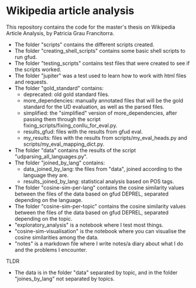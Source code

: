# Wikipedia article analysis

This repository contains the code for the master's thesis on Wikipedia Article Analysis, by Patricia Grau Francitorra.

- The folder "scripts" contains the different scripts created. 
- The folder "creating_shell_scripts" contains some basic shell scripts to run gfud.
- The folder "testing_scripts" contains test files that were created to see if the scripts worked. 
- The folder "jupiter" was a test used to learn how to work with html files and requests. 
- The folder "gold_standard" contains:
  - deprecated: old gold standard files.
  - more_dependencies: manually annotated files that will be the gold standard for the UD evaluation, as well as the parsed files. 
  - simplified: the "simplified" version of more_dependencies, after passing them through the script fixing_scripts/fixing_conllu_for_eval.py.
  - results_gfud: files with the results from gfud eval.
  - my_results: files with the results from scripts/my_eval_heads.py and scripts/my_eval_mapping_dict.py.
- The folder "data" contains the results of the script "udparsing_all_languages.py".
- The folder "joined_by_lang" contains:
  - data_joined_by_lang: the files from "data", joined according to the language they are.
  - results_joined_by_lang: statistical analysis based on POS tags.
- The folder "cosine-sim-per-lang" contains the cosine similarity values between the files of the data based on gfud DEPREL, separated depending on the language.
- The folder "cosine-sim-per-topic" contains the cosine similarity values between the files of the data based on gfud DEPREL, separated depending on the topic.
- "exploratory_analysis" is a notebook where I test most things.
- "cosine-sim-visualisation" is the notebook where you can visualise the cosine similarities among the data.
- "notes" is a markdown file where I write notes/a diary about what I do and the problems I encounter.


TLDR

- The data is in the folder "data" separated by topic, and in the folder "joines_by_lang" not separated by topics.